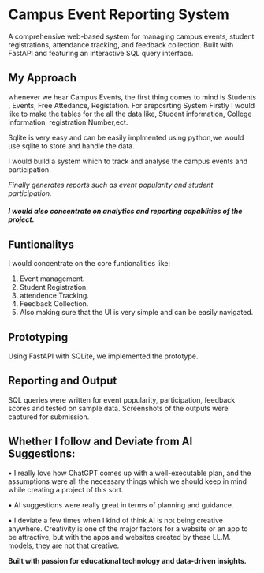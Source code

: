 # Campus Event Reporting System

A comprehensive web-based system for managing campus events, student registrations, attendance tracking, and feedback collection. Built with FastAPI and featuring an interactive SQL query interface.

## My Approach
whenever we hear Campus Events, the first thing comes to mind is Students , Events, Free Attedance, Registation. For areposrting System Firstly I would like to make the tables for the all the data like, Student information, College information, registration Number,ect.

Sqlite is very easy and can be easily implmented using python,we would use sqlite to store and handle the data.

I would build a system which to track and analyse the campus events and participation.

*Finally generates reports such as event popularity and student participation.*

#### *I would also concentrate on analytics and reporting capablities of the project.*

## Funtionalitys

I would concentrate on the core funtionalities like:
1. Event management.
2. Student Registration.
3. attendence Tracking.
4. Feedback Collection.
5. Also making sure that the UI is very simple and can be easily navigated.

## Prototyping 

Using FastAPI with SQLite, we implemented the prototype.

## Reporting and Output

SQL queries were written for event popularity, participation, feedback scores and tested on sample data. Screenshots of the outputs were captured for submission.

## Whether I follow and Deviate from AI Suggestions:
•	I really love how ChatGPT comes up with a well-executable plan, and the assumptions were all the necessary things which we should keep in mind while creating a project of this sort.

•	AI suggestions were really great in terms of planning and guidance.

•	I deviate a few times when I kind of think AI is not being creative anywhere. Creativity is one of the major factors for a website or an app to be attractive, but with the apps and websites created by these LL.M. models, they are not that creative.



**Built with passion for educational technology and data-driven insights.**
